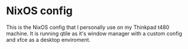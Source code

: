 # NixOS config
This is the NixOS config that I personally use on my Thinkpad t480 machine. It is running qtile as it's window manager with a custom config and xfce as a desktop enviroment.
